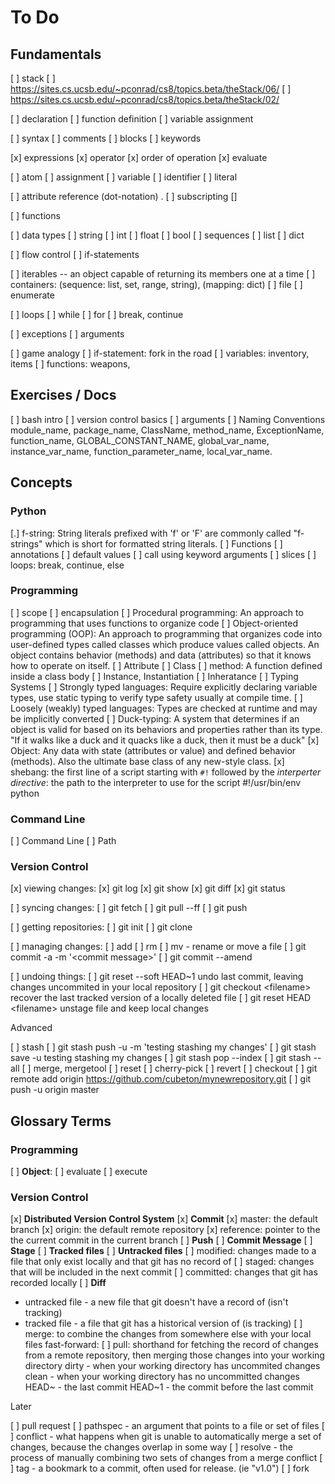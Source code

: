 To Do
=====

Fundamentals
------------

[ ] stack
  [ ] https://sites.cs.ucsb.edu/~pconrad/cs8/topics.beta/theStack/06/
  [ ] https://sites.cs.ucsb.edu/~pconrad/cs8/topics.beta/theStack/02/

[ ] declaration
  [ ] function definition
  [ ] variable assignment

[ ] syntax
  [ ] comments
  [ ] blocks
  [ ] keywords

[x] expressions
  [x] operator
  [x] order of operation
  [x] evaluate

  [ ] atom
  [ ] assignment
  [ ] variable
  [ ] identifier
  [ ] literal

  [ ] attribute reference (dot-notation) <atom>.<member>
  [ ] subscripting  <atom>[<name>]

  [ ] functions

[ ] data types
   [ ] string
   [ ] int
   [ ] float
   [ ] bool
   [ ] sequences
     [ ] list
     [ ] dict

[ ] flow control
  [ ] if-statements


[ ] iterables -- an object capable of returning its members one at a time
  [ ] containers: (sequence: list, set, range, string), (mapping: dict)
  [ ] file
  [ ] enumerate

[ ] loops
  [ ] while
  [ ] for
  [ ] break, continue

[ ] exceptions
[ ] arguments

[ ] game analogy
  [ ] if-statement: fork in the road
  [ ] variables: inventory, items
  [ ] functions: weapons, 

Exercises / Docs
----------------

[ ] bash intro
[ ] version control basics
[ ] arguments
[ ] Naming Conventions
    module_name, package_name, ClassName, method_name, ExceptionName, function_name, GLOBAL_CONSTANT_NAME, global_var_name, instance_var_name, function_parameter_name, local_var_name.

Concepts
--------

### Python

[.] f-string: String literals prefixed with 'f' or 'F' are commonly called
    "f-strings" which is short for formatted string literals.
[ ] Functions
  [ ] annotations
  [ ] default values
  [ ] call using keyword arguments
[ ] slices
[ ] loops: break, continue, else


### Programming

[ ] scope
[ ] encapsulation
[ ] Procedural programming: An approach to programming that uses functions to organize code
[ ] Object-oriented programming (OOP): An approach to programming that
    organizes code into user-defined types called classes which produce values
    called objects. An object contains behavior (methods) and data (attributes) so
    that it knows how to operate on itself.
    [ ] Attribute
    [ ] Class
    [ ] method: A function defined inside a class body
    [ ] Instance, Instantiation
    [ ] Inheratance
[ ] Typing Systems
  [ ] Strongly typed languages: Require explicitly declaring variable types, use
      static typing to verify type safety usually at compile time.
  [ ] Loosely (weakly) typed languages: Types are checked at runtime and may be implicitly converted
  [ ] Duck-typing: A system that determines if an object is valid for based on its
      behaviors and properties rather than its type. "If it walks like a duck and it
      quacks like a duck, then it must be a duck"
[x] Object: Any data with state (attributes or value) and defined behavior
    (methods). Also the ultimate base class of any new-style class.
[x] shebang: the first line of a script starting with `#!` followed by the
    *interperter directive*: the path to the interpreter to use for the script
    #!/usr/bin/env python

### Command Line

[ ] Command Line
  [ ] Path

### Version Control

[x] viewing changes:
    [x] git log
    [x] git show
    [x] git diff
    [x] git status

[ ] syncing changes:
    [ ] git fetch
    [ ] git pull --ff
    [ ] git push

[ ] getting repositories:
    [ ] git init
    [ ] git clone

[ ] managing changes:
    [ ] add
    [ ] rm
    [ ] mv - rename or move a file
    [ ] git commit -a -m '\<commit message\>'
    [ ] git commit --amend

[ ] undoing things:
    [ ] git reset --soft HEAD~1         undo last commit, leaving changes uncommited in your local repository
    [ ] git checkout \<filename\>         recover the last tracked version of a locally deleted file
    [ ] git reset HEAD \<filename\>       unstage file and keep local changes

Advanced

[ ] stash
    [ ] git stash push -u -m 'testing stashing my changes'
    [ ] git stash save -u testing stashing my changes
    [ ] git stash pop --index
    [ ] git stash --all
[ ] merge, mergetool
[ ] reset
[ ] cherry-pick
[ ] revert
[ ] checkout
[ ] git remote add origin https://github.com/cubeton/mynewrepository.git
[ ] git push -u origin master

Glossary Terms
--------------

### Programming

  [ ] **Object**:
  [ ] evaluate
  [ ] execute

### Version Control

[x] **Distributed Version Control System**
[x] **Commit**
[x] master: the default branch
[x] origin: the default remote repository
[x] reference: pointer to the the current commit in the current branch
[ ] **Push**
[ ] **Commit Message**
[ ] **Stage**
[ ] **Tracked files**
[ ] **Untracked files**
    [ ] modified: changes made to a file that only exist locally and that git has no record of
    [ ] staged: changes that will be included in the next commit
    [ ] committed: changes that git has recorded locally
[ ] **Diff**
- untracked file - a new file that git doesn't have a record of (isn't tracking)
- tracked file - a file that git has a historical version of (is tracking)
[ ] merge: to combine the changes from somewhere else with your local files fast-forward: 
[ ] pull: shorthand for fetching the record of changes from a remote repository, then merging those changes into your working directory
dirty - when your working directory has uncommited changes
clean - when your working directory has no uncommitted changes
HEAD~ - the last commit
HEAD~1 - the commit before the last commit

Later

[ ] pull request
[ ] pathspec - an argument that points to a file or set of files
[ ] conflict - what happens when git is unable to automatically merge a set of changes, because the changes overlap in some way
[ ] resolve - the process of manually combining two sets of changes from a merge conflict
[ ] tag - a bookmark to a commit, often used for release. (ie "v1.0")
[ ] fork
